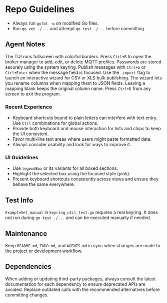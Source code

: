 # Repo Guidelines

- Always run `gofmt -w` on modified Go files.
- Run `go vet ./...` and attempt `go test ./...` before committing.

## Agent Notes
The TUI runs fullscreen with colorful borders. Press `Ctrl+B` to open the broker manager to add, edit, or delete MQTT profiles. Passwords are stored securely using the system keyring. Publish messages with `Ctrl+S` or `Ctrl+Enter` when the message field is focused. Use the `-import` flag to launch an interactive wizard for CSV or XLS bulk publishing. The wizard lets you rename columns when mapping them to JSON fields. Leaving a mapping blank keeps the original column name.
Press `Ctrl+D` from any screen to exit the program.

### Recent Experience
- Keyboard shortcuts bound to plain letters can interfere with text entry. Use `Ctrl` combinations for global actions.
- Provide both keyboard and mouse interaction for lists and chips to keep the UI consistent.
- Favor multi-line text areas where users might paste formatted data.
- Always consider usability and look for ways to improve it.

### UI Guidelines
- Use `legendBox` or its variants for all boxed sections.
- Highlight the selected box using the focused style (pink).
- Present keyboard shortcuts consistently across views and ensure they behave the same everywhere.

## Test Info
`ExampleSet_manual` in `keyring_util_test.go` requires a real keyring. It does not run during `go test ./...` and can be executed manually if needed.

## Maintenance
Keep `README.md`, `TODO.md`, and `AGENTS.md` in sync when changes are made to the project or development workflow.

## Dependencies
When adding or updating third-party packages, always consult the latest
documentation for each dependency to ensure deprecated APIs are avoided.
Replace outdated calls with the recommended alternatives before committing
changes.
